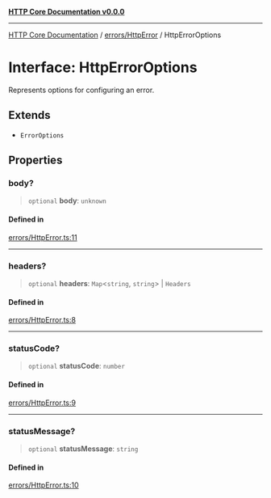 [**HTTP Core Documentation v0.0.0**](../../../README.md)

***

[HTTP Core Documentation](../../../modules.md) / [errors/HttpError](../README.md) / HttpErrorOptions

# Interface: HttpErrorOptions

Represents options for configuring an error.

## Extends

- `ErrorOptions`

## Properties

### body?

> `optional` **body**: `unknown`

#### Defined in

[errors/HttpError.ts:11](https://github.com/stonemjs/http-core/blob/24dd4b3f1e59fc19fb65fa5316121fe4b68e4f41/src/errors/HttpError.ts#L11)

***

### headers?

> `optional` **headers**: `Map`\<`string`, `string`\> \| `Headers`

#### Defined in

[errors/HttpError.ts:8](https://github.com/stonemjs/http-core/blob/24dd4b3f1e59fc19fb65fa5316121fe4b68e4f41/src/errors/HttpError.ts#L8)

***

### statusCode?

> `optional` **statusCode**: `number`

#### Defined in

[errors/HttpError.ts:9](https://github.com/stonemjs/http-core/blob/24dd4b3f1e59fc19fb65fa5316121fe4b68e4f41/src/errors/HttpError.ts#L9)

***

### statusMessage?

> `optional` **statusMessage**: `string`

#### Defined in

[errors/HttpError.ts:10](https://github.com/stonemjs/http-core/blob/24dd4b3f1e59fc19fb65fa5316121fe4b68e4f41/src/errors/HttpError.ts#L10)
